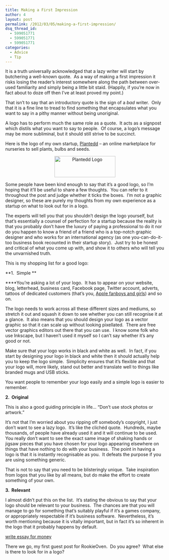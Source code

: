 ```yaml
---
title: Making a First Impression
author: 4
layout: post
permalink: /2012/03/05/making-a-first-impression/
dsq_thread_id:
  - 599051771
  - 599051771
  - 599051771
categories:
  - Advice
  - Tip
---
```

It is a truth universally acknowledged that a lazy writer will start by butchering a well-known quote.  As a way of making a first impression it risks losing the reader’s interest somewhere along the path between over-used familiarity and simply being a little bit staid. (Happily, if you’re now in fact about to doze off then I’ve at least proved my point.)

That isn’t to say that an introductory quote is the sign of a *bad* writer.  Only that it is a fine line to tread to find something that encapsulates what you want to say in a pithy manner without being unoriginal.

A logo has to perform much the same role as a quote.  It acts as a signpost which distils what you want to say to people.  Of course, a logo’s message may be more subliminal, but it should still strive to be succinct.

Here is the logo of my own startup, [Plantedd][1] – an online marketplace for nurseries to sell plants, bulbs and seeds. <span style="text-align: center"> </span>

<p style="text-align: center">
  <a href="http://plantedd.com"><img class="aligncenter size-full wp-image-573" src="http://rookieoven.com/wp-content/uploads/2012/03/Plantedd-Logo.png" alt="Plantedd Logo" width="193" height="67" /></a>
</p>

Some people have been kind enough to say that it’s a good logo, so I&#8217;m hoping that it&#8217;ll be useful to share a few thoughts.  You can refer to it throughout the post and judge whether it ticks the boxes.  I’m not a graphic designer, so these are purely my thoughts from my own experience as a startup on what to look out for in a logo.

The experts will tell you that you shouldn’t design the logo yourself, but that’s essentially a counsel of perfection for a startup because the reality is that you probably don’t have the luxury of paying a professional to do it nor do you happen to know a friend of a friend who is a top-notch graphic designer and who works for an international agency (as one you-can-do-it-too business book recounted in their startup story).  Just try to be honest and critical of what you come up with, and show it to others who will tell you the unvarnished truth.

This is my shopping list for a good logo:

**1.  Simple **

****You’re asking a lot of your logo.  It has to appear on your website, blog, letterhead, business card, Facebook page, Twitter account, adverts, tattoos of dedicated customers (that’s you, [Apple fanboys and girls][2]) and so on.

The logo needs to work across all these different sizes and mediums, so stretch it out and squash it down to see whether you can still recognise it at a glance.  It also means that you should design your logo as a vector graphic so that it can scale up without looking pixellated.  There are free vector graphics editors out there that you can use.  I know some folk who use Inkscape, but I haven’t used it myself so I can’t say whether it’s any good or not.

Make sure that your logo works in black and white as well.  In fact, if you start by designing your logo in black and white then it should actually help you to keep the logo simple.  Simplicity ensures that it’s flexible and that your logo will, more likely, stand out better and translate well to things like branded mugs and USB sticks.

You want people to remember your logo easily and a simple logo is easier to remember.

**2.  Original**

This is also a good guiding principle in life… “Don’t use stock photos or artwork.”

It’s not that I’m worried about you ripping off somebody’s copyright, I just don’t want to see a lazy logo.  It’s like the clichéd quote.  Hundreds, maybe thousands, of people have already used it and it will continue to be used.  You really don’t want to see the exact same image of shaking hands or jigsaw pieces that you have chosen for your logo appearing elsewhere on things that have nothing to do with your business.  The point in having a logo is that it is instantly recognisable as you.  It defeats the purpose if you are using something generic.

That is not to say that you need to be blisteringly unique.  Take inspiration from logos that you like by all means, but do make the effort to create something of your own.

**3.  Relevant**

I almost didn’t put this on the list.  It’s stating the obvious to say that your logo should be relevant to your business.  The chances are that you will manage to go for something that’s suitably playful if it’s a games company, or appropriately respectable if it’s business software.  Nevertheless, it&#8217;s worth mentioning because it is vitally important, but in fact it’s so inherent in the logo that it probably happens by default.

<div>
  <a href="writeessayservice.com">write essay for money</a>
</div>

There we go, my first guest post for RookieOven.  Do you agree?  What else is there to look for in a logo?

 [1]: http://plantedd.com "Plantedd Homepage"
 [2]: http://www.flickr.com/groups/apple_tattoo/pool/ "Apple Tattoo"
